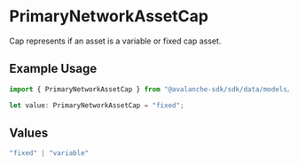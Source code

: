 # PrimaryNetworkAssetCap

Cap represents if an asset is a variable or fixed cap asset.

## Example Usage

```typescript
import { PrimaryNetworkAssetCap } from "@avalanche-sdk/sdk/data/models/components";

let value: PrimaryNetworkAssetCap = "fixed";
```

## Values

```typescript
"fixed" | "variable"
```